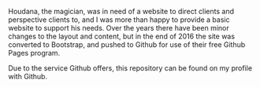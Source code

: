 Houdana, the magician, was in need of a website to direct clients and perspective clients to, and I was more than happy to provide a basic website to support his needs. Over the years there have been minor changes to the layout and content, but in the end of 2016 the site was converted to Bootstrap, and pushed to Github for use of their free Github Pages program.

Due to the service Github offers, this repository can be found on my profile with Github.
